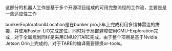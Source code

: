 这部分的机器人工作是基于多个开源项目组成的可用完整流程的工作流，主要是是一些适应性工作

bunkerExploration&Location是在bunker pro小车上完成利用多镭神雷达的拼接，并使用Faster-LIO完成定位，同时对于局部避障使用CMU-Exploration完成，对于全局规划同样是采用CMU的TARE完成。由于整个项目是基于Nvidia Jetson Orin上完成的，对于TARE的编译需要替换or-tools。
